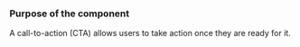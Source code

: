 ### Purpose of the component
A call-to-action (CTA) allows users to take action once they are ready for it.